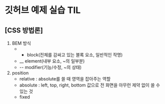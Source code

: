 # 깃허브 예제 실습 TIL 

## [CSS 방법론] 
1. BEM 방식 
    *  - block(전체를 감싸고 있는 블록 요소, 일반적인 작명)
    *  __ element(내부 요소, ~의 일부분)
    *  -- modifier(기능/수정, ~의 상태) 
2. position
   * relative : absolute를 쓸 때 영역을 잡아주는 역할
   * absolute : left, top, right, bottom 값으로 전 화면을 아무런 제약 없이 쓸 수 있는 것
   * fixed 
